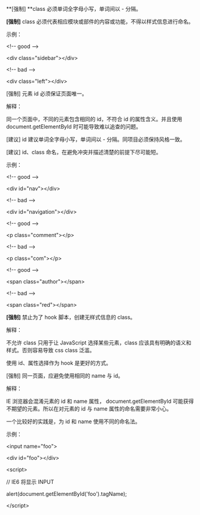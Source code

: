 **\[强制\] **class 必须单词全字母小写，单词间以 - 分隔。

**\[强制\]** class 必须代表相应模块或部件的内容或功能，不得以样式信息进行命名。

示例：

&lt;!-- good --&gt;

&lt;div class="sidebar"&gt;&lt;/div&gt;

&lt;!-- bad --&gt;

&lt;div class="left"&gt;&lt;/div&gt;

\[强制\] 元素 id 必须保证页面唯一。

解释：

同一个页面中，不同的元素包含相同的 id，不符合 id 的属性含义。并且使用 document.getElementById 时可能导致难以追查的问题。

\[建议\] id 建议单词全字母小写，单词间以 - 分隔。同项目必须保持风格一致。

\[建议\] id、class 命名，在避免冲突并描述清楚的前提下尽可能短。

示例：

&lt;!-- good --&gt;

&lt;div id="nav"&gt;&lt;/div&gt;

&lt;!-- bad --&gt;

&lt;div id="navigation"&gt;&lt;/div&gt;

&lt;!-- good --&gt;

&lt;p class="comment"&gt;&lt;/p&gt;

&lt;!-- bad --&gt;

&lt;p class="com"&gt;&lt;/p&gt;

&lt;!-- good --&gt;

&lt;span class="author"&gt;&lt;/span&gt;

&lt;!-- bad --&gt;

&lt;span class="red"&gt;&lt;/span&gt;

**\[强制\]** 禁止为了 hook 脚本，创建无样式信息的 class。

解释：

不允许 class 只用于让 JavaScript 选择某些元素，class 应该具有明确的语义和样式。否则容易导致 css class 泛滥。

使用 id、属性选择作为 hook 是更好的方式。

\[强制\] 同一页面，应避免使用相同的 name 与 id。

解释：

IE 浏览器会混淆元素的 id 和 name 属性， document.getElementById 可能获得不期望的元素。所以在对元素的 id 与 name 属性的命名需要非常小心。

一个比较好的实践是，为 id 和 name 使用不同的命名法。

示例：

&lt;input name="foo"&gt;

&lt;div id="foo"&gt;&lt;/div&gt;

&lt;script&gt;

// IE6 将显示 INPUT

alert\(document.getElementById\('foo'\).tagName\);

&lt;/script&gt;

